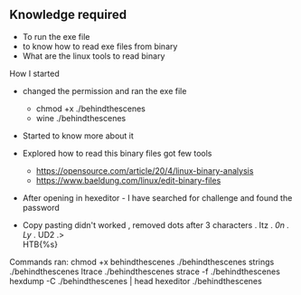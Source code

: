 
## Knowledge required

- To run the exe file
- to know how to read exe files from binary
- What are the linux tools to read binary


How I started

- changed the permission and ran the exe file
    - chmod +x ./behindthescenes
    - wine ./behindthescenes
- Started to know more about it 
- Explored how to read this binary files got few tools
    - https://opensource.com/article/20/4/linux-binary-analysis
    - https://www.baeldung.com/linux/edit-binary-files

- After opening in hexeditor - I have searched for challenge and found the password
- Copy pasting didn't worked , removed dots after 3 characters . Itz . _0n . Ly_ . UD2 .>  
  HTB{%s}


Commands ran:
chmod +x behindthescenes
./behindthescenes
strings ./behindthescenes
ltrace ./behindthescenes
strace -f ./behindthescenes
hexdump -C ./behindthescenes | head
hexeditor ./behindthescenes

